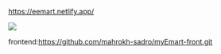 https://eemart.netlify.app/

![](https://github.com/mahrokh-sadro/myEmart-backend/blob/master/3gif.gif)

frontend:https://github.com/mahrokh-sadro/myEmart-front.git
